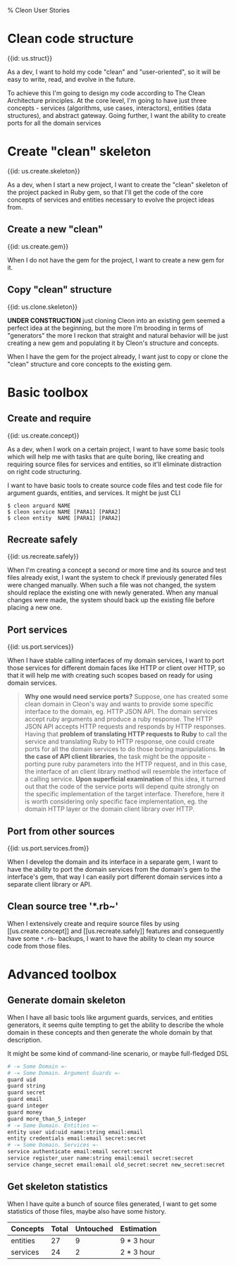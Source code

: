 % Cleon User Stories

# Clean code structure
{{id: us.struct}}

As a dev, I want to hold my code "clean" and "user-oriented", so it will be easy to write, read, and evolve in the future.

To achieve this I'm going to design my code according to The Clean Architecture principles. At the core level, I'm going to have just three concepts - services (algorithms, use cases, interactors), entities (data structures), and abstract gateway. Going further, I want the ability to create ports for all the domain services

# Create "clean" skeleton
{{id: us.create.skeleton}}

As a dev, when I start a new project, I want to create the "clean" skeleton of the project packed in Ruby gem, so that I'll get the code of the core concepts of services and entities necessary to evolve the project ideas from.

## Create a new "clean"
{{id: us.create.gem}}

When I do not have the gem for the project, I want to create a new gem for it.

## Copy "clean" structure
{{id: us.clone.skeleton}}

__UNDER CONSTRUCTION__ just cloning Cleon into an existing gem seemed a perfect idea at the beginning, but the more I'm brooding in terms of "generators" the more I reckon that straight and natural behavior will be just creating a new gem and populating it by Cleon's structure and concepts.

When I have the gem for the project already, I want just to copy or clone the "clean" structure and core concepts to the existing gem.

# Basic toolbox

## Create and require
{{id: us.create.concept}}

As a dev, when I work on a certain project, I want to have some basic tools which will help me with tasks that are quite boring, like creating and requiring source files for services and entities, so it'll eliminate distraction on right code structuring.

I want to have basic tools to create source code files and test code file for argument guards, entities, and services. It might be just CLI

    $ cleon arguard NAME
    $ cleon service NAME [PARA1] [PARA2]
    $ cleon entity  NAME [PARA1] [PARA2]

## Recreate safely
{{id: us.recreate.safely}}

When I'm creating a concept a second or more time and its source and test files already exist, I want the system to check if previously generated files were changed manually. When such a file was not changed, the system should replace the existing one with newly generated. When any manual changes were made, the system should back up the existing file before placing a new one.

## Port services
{{id: us.port.services}}

When I have stable calling interfaces of my domain services, I want to port those services for different domain faces like HTTP or client over HTTP, so that it will help me with creating such scopes based on ready for using domain services.

> __Why one would need service ports?__ Suppose, one has created some clean domain in Cleon's way and wants to provide some specific interface to the domain, eg. HTTP JSON API. The domain services accept ruby arguments and produce a ruby response. The HTTP JSON API accepts HTTP requests and responds by HTTP responses.
> Having that __problem of translating HTTP requests to Ruby__ to call the service and translating Ruby to HTTP response, one could create ports for all the domain services to do those boring manipulations.
> __In the case of API client libraries__, the task might be the opposite - porting pure ruby parameters into the HTTP request, and in this case, the interface of an client library method will resemble the interface of a calling service.
> __Upon superficial examination__ of this idea, it turned out that the code of the service ports will depend quite strongly on the specific implementation of the target interface. Therefore, here it is worth considering only specific face implementation, eg. the domain HTTP layer or the domain client library over HTTP.

## Port from other sources
{{id: us.port.services.from}}

When I develop the domain and its interface in a separate gem, I want to have the ability to port the domain services from the domain's gem to the interface's gem, that way I can easily port different domain services into a separate client library or API.

## Clean source tree '*.rb~'

When I extensively create and require source files by using [[us.create.concept]] and [[us.recreate.safely]] features and consequently have some `*.rb~` backups, I want to have the ability to clean my source code from those files.

# Advanced toolbox

## Generate domain skeleton

When I have all basic tools like argument guards, services, and entities generators, it seems quite tempting to get the ability to describe the whole domain in these concepts and then generate the whole domain by that description.

It might be some kind of command-line scenario, or maybe full-fledged DSL

```bash
# -= Some Domain =-
# -= Some Domain. Argument Guards =-
guard uid
guard string
guard secret
guard email
guard integer
guard money
guard more_than_5_integer
# -= Some Domain. Entities =-
entity user uid:uid name:string email:email
entity credentials email:email secret:secret
# -= Some Domain. Services =-
service authenticate email:email secret:secret
service register_user name:string email:email secret:secret
service change_secret email:email old_secret:secret new_secret:secret
```

## Get skeleton statistics

When I have quite a bunch of source files generated, I want to get some statistics of those files, maybe also have some history.

Concepts | Total | Untouched | Estimation
-------- | ----- | --------- | ----------
entities | 27    | 9         | 9 * 3 hour
services | 24    | 2         | 2 * 3 hour
